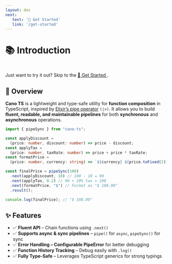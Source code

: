 ```yaml
---
layout: doc
next:
   text: '🚀 Get Started'
   link: '/get-started'
---
```


# 📚 Introduction
<div class="tip custom-block" style="padding-top: 8px">

Just want to try it out? Skip to the [🚀 Get Started ](./get-started).

</div>

## 👀 Overview
**Cano TS** is a lightweight and type-safe utility for **function composition** in TypeScript, inspired by [Elixir’s pipe operator](https://hexdocs.pm/elixir/Kernel.html#%7C%3E/2) `(|>)`. It allows you to build **fluent, readable, and maintainable pipelines** for both **synchronous** and **asynchronous** operations.



```typescript
import { pipeSync } from "cano-ts";

const applyDiscount =
  (price: number, discount: number) => price - discount;
const applyTax =
  (price: number, taxRate: number) => price + price * taxRate;
const formatPrice =
  (price: number, currency: string) => `${currency} ${price.toFixed(2)}`;

const finalPrice = pipeSync(100)
  .next(applyDiscount, 10) // 100 - 10 = 90
  .next(applyTax, 0.2) // 90 + 20% tax = 108
  .next(formatPrice, "$") // Format as "$ 108.00"
  .result();

console.log(finalPrice); // "$ 108.00"
```

## ✨ Features

- ✅ **Fluent API** – Chain functions using `.next()`
- ✅ **Supports async & sync pipelines** – `pipe()` for `async`, `pipeSync()` for sync
- ✅ **Error Handling – Configurable PipeError** for better debugging
- ✅ **Function History Tracking** – Debug easily with `.log()`
- ✅ **Fully Type-Safe** – Leverages TypeScript generics for strong typings

